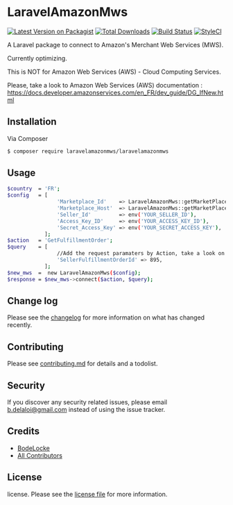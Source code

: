 # LaravelAmazonMws

[![Latest Version on Packagist][ico-version]][link-packagist]
[![Total Downloads][ico-downloads]][link-downloads]
[![Build Status][ico-travis]][link-travis]
[![StyleCI][ico-styleci]][link-styleci]

A Laravel package to connect to Amazon's Merchant Web Services (MWS).

Currently optimizing.

This is NOT for Amazon Web Services (AWS) - Cloud Computing Services.

Please, take a look to Amazon Web Services (AWS) documentation :
https://docs.developer.amazonservices.com/en_FR/dev_guide/DG_IfNew.html

## Installation

Via Composer

``` bash
$ composer require laravelamazonmws/laravelamazonmws
```

## Usage

``` bash
$country  = 'FR';
$config   = [
                'Marketplace_Id'    => LaravelAmazonMws::getMarketPlaceId($country),
                'Marketplace_Host'  => LaravelAmazonMws::getMarketPlaceHost($country),
                'Seller_Id'         => env('YOUR_SELLER_ID'),
                'Access_Key_ID'     => env('YOUR_ACCESS_KEY_ID'),
                'Secret_Access_Key' => env('YOUR_SECRET_ACCESS_KEY'),
            ];
$action   = 'GetFulfillmentOrder';
$query    = [
                //Add the request paramaters by Action, take a look on Amazon documentation
                'SellerFulfillmentOrderId' => 895,
            ];
$new_mws  =  new LaravelAmazonMws($config);
$response = $new_mws->connect($action, $query);
```

## Change log

Please see the [changelog](changelog.md) for more information on what has changed recently.

## Contributing

Please see [contributing.md](contributing.md) for details and a todolist.

## Security

If you discover any security related issues, please email b.delaloi@gmail.com instead of using the issue tracker.

## Credits

- [BodeLocke][link-author]
- [All Contributors][link-contributors]

## License

license. Please see the [license file](license.md) for more information.

[ico-version]: https://img.shields.io/packagist/v/laravelamazonmws/laravelamazonmws.svg?style=flat-square
[ico-downloads]: https://img.shields.io/packagist/dt/laravelamazonmws/laravelamazonmws.svg?style=flat-square
[ico-travis]: https://img.shields.io/travis/laravelamazonmws/laravelamazonmws/master.svg?style=flat-square
[ico-styleci]: https://styleci.io/repos/12345678/shield

[link-packagist]: https://packagist.org/packages/laravelamazonmws/laravelamazonmws
[link-downloads]: https://packagist.org/packages/laravelamazonmws/laravelamazonmws
[link-travis]: https://travis-ci.org/laravelamazonmws/laravelamazonmws
[link-styleci]: https://styleci.io/repos/12345678
[link-author]: https://github.com/laravelamazonmws
[link-contributors]: ../../contributors]
